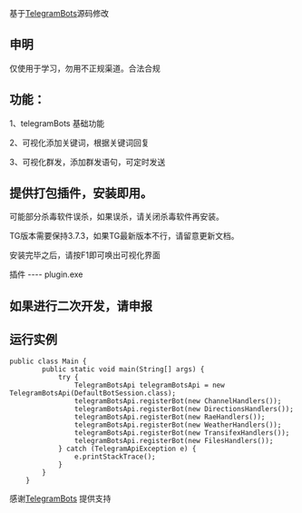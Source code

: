 基于[TelegramBots]('https://github.com/rubenlagus/TelegramBots)源码修改

## 申明
   仅使用于学习，勿用不正规渠道。合法合规

## 功能：
   1、telegramBots 基础功能

   2、可视化添加关键词，根据关键词回复

   3、可视化群发，添加群发语句，可定时发送

## 提供打包插件，安装即用。
   可能部分杀毒软件误杀，如果误杀，请关闭杀毒软件再安装。

   TG版本需要保持3.7.3，如果TG最新版本不行，请留意更新文档。

   安装完毕之后，请按F1即可唤出可视化界面

   插件 ---- plugin.exe

## 如果进行二次开发，请申报


## 运行实例

```
public class Main {
        public static void main(String[] args) {
            try {
                TelegramBotsApi telegramBotsApi = new TelegramBotsApi(DefaultBotSession.class);
                telegramBotsApi.registerBot(new ChannelHandlers());
                telegramBotsApi.registerBot(new DirectionsHandlers());
                telegramBotsApi.registerBot(new RaeHandlers());
                telegramBotsApi.registerBot(new WeatherHandlers());
                telegramBotsApi.registerBot(new TransifexHandlers());
                telegramBotsApi.registerBot(new FilesHandlers());
            } catch (TelegramApiException e) {
                e.printStackTrace();
            }
        }
    }
```

感谢[TelegramBots]('https://github.com/rubenlagus/TelegramBots) 提供支持